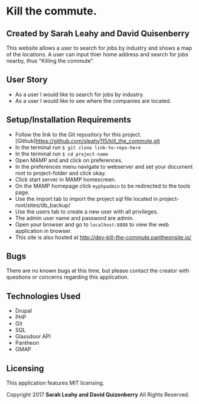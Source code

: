 # Kill the commute. 

## Created by Sarah Leahy and David Quisenberry

  This website allows a user to search for jobs by industry and shows a map of the locations. A user can input thier home address and search for jobs nearby, thus "Killing the commute".

## User Story

* As a user I would like to search for jobs by industry.
* As a user I would like to see where the companies are located.

## Setup/Installation Requirements

  * Follow the link to the Git repository for this project. [Github]https://github.com/sleahy115/kill_the_commute.git
  * In the terminal run `$ git clone link-to-repo-here`
  * In the terminal run `$ cd project-name`
  * Open MAMP and and click on preferences.
  * In the preferences menu navigate to webserver and set your document root to project-folder and click okay.
  * Click start server in MAMP homescreen.
  * On the MAMP homepage click `myphpadmin` to be redirected to the tools page.
  * Use the import tab to import the project sql file located in project-root/sites/db_backup/
  * Use the users tab to create a new user with all privileges.
  * The admin user name and password are admin.
  * Open your browser and go to `localhost:8888` to view the web application in browser.
  * This site is also hosted at http://dev-kill-the-commute.pantheonsite.io/

## Bugs

There are no known bugs at this time, but please contact the creator with questions or concerns regarding this application.

## Technologies Used
* Drupal
* PHP
* Git
* SQL
* Glassdoor API
* Pantheon
* GMAP

## Licensing
This application features MIT licensing.

Copyright 2017 **Sarah Leahy and David Quizenberry** All Rights Reserved.
